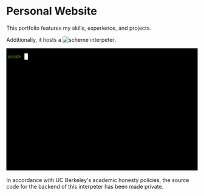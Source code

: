 # Personal Website

This portfolio features my skills, experience, and projects. 

Additionally, it hosts a ![scheme interpeter](https://mohamedelgharbawy.github.io/scheme). 

![](img/schemegif.gif)

In accordance with UC Berkeley's academic honesty policies, the source code for the backend of this interpeter has been made private.
